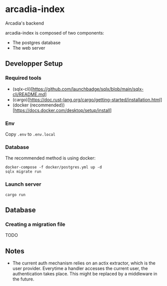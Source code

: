 # arcadia-index
Arcadia's backend

arcadia-index is composed of two components:
- The postgres database
- The web server

## Developper Setup

### Required tools
- (sqlx-cli)[https://github.com/launchbadge/sqlx/blob/main/sqlx-cli/README.md]
- (cargo)[https://doc.rust-lang.org/cargo/getting-started/installation.html]
- (docker (recommended))[https://docs.docker.com/desktop/setup/install]

### Env
Copy `.env` to `.env.local`

### Database

The recommended method is using docker:
```
docker-compose -f docker/postgres.yml up -d
sqlx migrate run
```

### Launch server
```
cargo run
```

## Database

### Creating a migration file
TODO

## Notes

- The current auth mechanism relies on an actix extractor, which is the user provider. Everytime a handler accesses the current user, the authentication takes place. This might be replaced by a middleware in the future.
